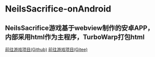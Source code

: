 # NeilsSacrifice-onAndroid
## NeilsSacrifice游戏基于webview制作的安卓APP，内部采用html作为主程序，TurboWarp打包html

<a href="https://github.com/COLDESTBOW30654/NeilsSacrifice/">前往游戏项目(Github)</a>
<a href="https://gitee.com/COLDESTBOW30654/NeilsSacrifice">前往游戏项目(Gitee)</a>